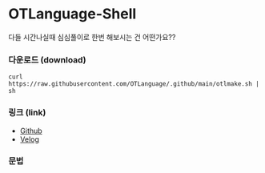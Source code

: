 # OTLanguage-Shell
다들 시간나실때 심심풀이로 한번 해보시는 건 어떤가요??
### 다운로드 (download)
```
curl https://raw.githubusercontent.com/OTLanguage/.github/main/otlmake.sh | sh
```

### 링크 (link)

 - [Github](https://github.com/OTLanguage)
 - [Velog](https://velog.io/@persestitan/series/OTLanguage)

### 문법
